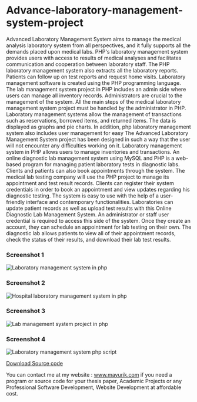 # Advance-laboratory-management-system-project
Advanced Laboratory Management System aims to manage the medical analysis laboratory system from all perspectives, and it fully supports all the demands placed upon medical labs. PHP's laboratory management system provides users with access to results of medical analyses and facilitates communication and cooperation between laboratory staff. The PHP laboratory management system also extracts all the laboratory reports. Patients can follow up on test reports and request home visits. Laboratory management software is created using the PHP programming language. The lab management system project in PHP includes an admin side where users can manage all inventory records. Administrators are crucial to the management of the system. All the main steps of the medical laboratory management system project must be handled by the administrator in PHP. Laboratory management systems allow the management of transactions such as reservations, borrowed items, and returned items. The data is displayed as graphs and pie charts. In addition, php laboratory management system also includes user management for easy The Advanced Laboratory Management System project has been designed in such a way that the user will not encounter any difficulties working on it. Laboratory management system in PHP allows users to manage inventories and transactions. An online diagnostic lab management system using MySQL and PHP is a web-based program for managing patient laboratory tests in diagnostic labs. Clients and patients can also book appointments through the system. The medical lab testing company will use the PHP project to manage its appointment and test result records. Clients can register their system credentials in order to book an appointment and view updates regarding his diagnostic testing. The system is easy to use with the help of a user-friendly interface and contemporary functionalities. Laboratories can update patient records as well as upload test results with this Online Diagnostic Lab Management System. An administrator or staff user credential is required to access this side of the system. Once they create an account, they can schedule an appointment for lab testing on their own. The diagnostic lab allows patients to view all of their appointment records, check the status of their results, and download their lab test results.

<h3> Screenshot 1</h3>
<img src="https://www.mayurik.com/uploads/P5207/Laboratory%20management%20system%20in%20php.jpg" alt="Laboratory management system in php">

<h3> Screenshot 2</h3>
<img src="https://www.mayurik.com/uploads/P5207/Hospital%20laboratory%20management%20system%20in%20php.jpg" alt="Hospital laboratory management system in php">


<h3> Screenshot 3</h3>
<img src="https://www.mayurik.com/uploads/P5207/Lab%20management%20system%20project%20in%20php.jpg" alt="Lab management system project in php">


<h3> Screenshot 4</h3>
<img src="https://www.mayurik.com/uploads/P5207/Laboratory%20management%20system%20php%20script.jpg" alt="Laboratory management system php script">



<a href="https://www.mayurik.com/source-code/P5207/advance-laboratory-management-system-project">Download Source code</a>

You can contact me at my website : www.mayurik.com if you need a program or source code for your thesis paper, Academic Projects or any Professional Software Development, Website Development at affordable cost.
